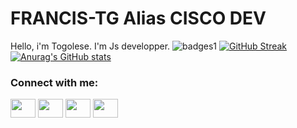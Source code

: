 
# FRANCIS-TG Alias CISCO DEV

Hello, i'm Togolese. I'm Js developper.
![badges1](https://pbs.twimg.com/profile_banners/1628461480206077954/1677091749/1500x500)
[![GitHub Streak](https://github-readme-streak-stats.herokuapp.com/?user=francis-tg)](https://git.io/streak-stats)
[![Anurag's GitHub stats](https://github-readme-stats.vercel.app/api?username=francis-tg)](https://github.com/anuraghazra/github-readme-stats)
<h3 align="left">Connect with me:</h3>
<p align="left">
<a href="https://twitter.com/FrancisAlaphia" target="blank"><img align="center" src="https://cdn.jsdelivr.net/npm/simple-icons@3.0.1/icons/twitter.svg" alt="" height="30" width="40" /></a>
<a href="https://www.linkedin.com/in/francis-alaphia-060661217" target="blank"><img align="center" src="https://cdn.jsdelivr.net/npm/simple-icons@3.0.1/icons/linkedin.svg" alt="" height="30" width="40" /></a>
<a href="https://www.instagram.com/ciscodev.js/" target="blank"><img align="center" src="https://cdn.jsdelivr.net/npm/simple-icons@3.0.1/icons/instagram.svg" alt="" height="30" width="40" /></a>
<a href="https://www.youtube.com/channel/UCs7sMuXG2-ewvRD-omFgUYQ" target="blank"><img align="center" src="https://cdn.jsdelivr.net/npm/simple-icons@3.0.1/icons/youtube.svg" alt="" height="30" width="40" /></a>
</p>

